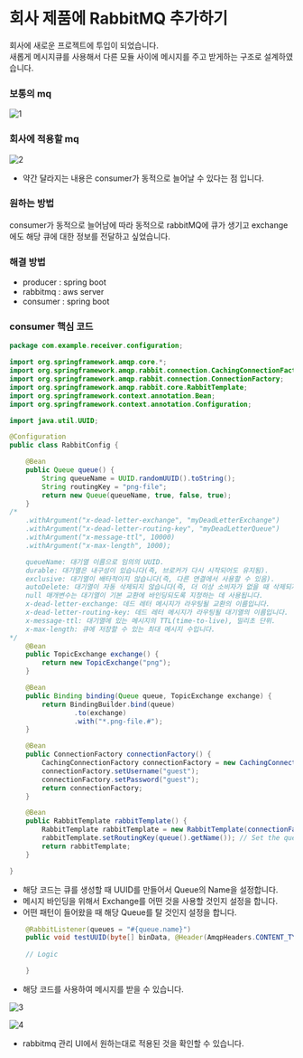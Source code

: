 # 회사 제품에 RabbitMQ 추가하기

회사에 새로운 프로젝트에 투입이 되었습니다.   
새롭게 메시지큐를 사용해서 다른 모듈 사이에 메시지를 주고 받게하는 구조로 설계하였습니다.
   
### 보통의 mq
![1](https://user-images.githubusercontent.com/89080095/227427141-fd8cc6ee-afe5-4b34-911f-941cc9bad1db.PNG)


### 회사에 적용할 mq
![2](https://user-images.githubusercontent.com/89080095/227427329-91561885-8217-4c62-a96b-523d4d755cd8.PNG)

* 약간 달라지는 내용은 consumer가 동적으로 늘어날 수 있다는 점 입니다.


### 원하는 방법

consumer가 동적으로 늘어남에 따라 동적으로 rabbitMQ에 큐가 생기고 exchange에도 해당 큐에 대한 정보를 전달하고 싶었습니다.


### 해결 방법
* producer : spring boot
* rabbitmq : aws server
* consumer : spring boot

### consumer 핵심 코드
```java
package com.example.receiver.configuration;

import org.springframework.amqp.core.*;
import org.springframework.amqp.rabbit.connection.CachingConnectionFactory;
import org.springframework.amqp.rabbit.connection.ConnectionFactory;
import org.springframework.amqp.rabbit.core.RabbitTemplate;
import org.springframework.context.annotation.Bean;
import org.springframework.context.annotation.Configuration;

import java.util.UUID;

@Configuration
public class RabbitConfig {

    @Bean
    public Queue queue() {
        String queueName = UUID.randomUUID().toString();
        String routingKey = "png-file";
        return new Queue(queueName, true, false, true);
    }
/*
    .withArgument("x-dead-letter-exchange", "myDeadLetterExchange")
    .withArgument("x-dead-letter-routing-key", "myDeadLetterQueue")
    .withArgument("x-message-ttl", 10000)
    .withArgument("x-max-length", 1000);

    queueName: 대기열 이름으로 임의의 UUID.
    durable: 대기열은 내구성이 있습니다(즉, 브로커가 다시 시작되어도 유지됨).
    exclusive: 대기열이 배타적이지 않습니다(즉, 다른 연결에서 사용할 수 있음).
    autoDelete: 대기열이 자동 삭제되지 않습니다(즉, 더 이상 소비자가 없을 때 삭제되지 않음).
    null 매개변수는 대기열이 기본 교환에 바인딩되도록 지정하는 데 사용됩니다.
    x-dead-letter-exchange: 데드 레터 메시지가 라우팅될 교환의 이름입니다.
    x-dead-letter-routing-key: 데드 레터 메시지가 라우팅될 대기열의 이름입니다.
    x-message-ttl: 대기열에 있는 메시지의 TTL(time-to-live), 밀리초 단위.
    x-max-length: 큐에 저장할 수 있는 최대 메시지 수입니다.
*/
    @Bean
    public TopicExchange exchange() {
        return new TopicExchange("png");
    }

    @Bean
    public Binding binding(Queue queue, TopicExchange exchange) {
        return BindingBuilder.bind(queue)
                .to(exchange)
                .with("*.png-file.#");
    }

    @Bean
    public ConnectionFactory connectionFactory() {
        CachingConnectionFactory connectionFactory = new CachingConnectionFactory("server-ip",5672);
        connectionFactory.setUsername("guest");
        connectionFactory.setPassword("guest");
        return connectionFactory;
    }

    @Bean
    public RabbitTemplate rabbitTemplate() {
        RabbitTemplate rabbitTemplate = new RabbitTemplate(connectionFactory());
        rabbitTemplate.setRoutingKey(queue().getName()); // Set the queue name for the rabbit template
        return rabbitTemplate;
    }

}
```
* 해당 코드는 큐를 생성할 때 UUID를 만들어서 Queue의 Name을 설정합니다.
* 메시지 바인딩을 위해서 Exchange를 어떤 것을 사용할 것인지 설정을 합니다.
* 어떤 패턴이 들어왔을 때 해당 Queue를 탈 것인지 설정을 합니다.

```java
    @RabbitListener(queues = "#{queue.name}")
    public void testUUID(byte[] binData, @Header(AmqpHeaders.CONTENT_TYPE) String contentType, @Header("file_name") String fileName) throws Exception {
    
    // Logic

    }
```
* 해당 코드를 사용하여 메시지를 받을 수 있습니다.

![3](https://user-images.githubusercontent.com/89080095/227429390-dddedfe1-394f-4e48-9aa7-1f946fe3c26b.PNG)

![4](https://user-images.githubusercontent.com/89080095/227429487-36902756-8b56-43a4-8080-f391d2f2e38d.PNG)

* rabbitmq 관리 UI에서 원하는대로 적용된 것을 확인할 수 있습니다.


